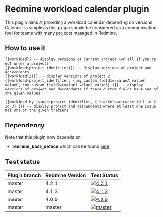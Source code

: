 # Redmine workload calendar plugin

This plugin aims at providing a workload calendar depending on versions. Calendar is simple as this 
plugin should be considered as a communication tool for teams with many projects managed in Redmine.


## How to use it

    {{workload}} -- display versions of current project (or all if you're not under a project)
    {{workload(project_identifier)}} -- display versions of project and descendants
    {{workload(2)}} -- display versions of project 2
    {{workload(project_identifier, {:my_custom_field1=>valueA valueB valueC, :my_custom_field2=>value1 value2 value3} )}} -- display versions of project and descendants if there custom fields have one of the given values
    
    {{workload_by_issues(project_identifier, {:trackers=>tracke_id_1 id_2 id_3} )}} -- display project and descendants where at least one issue has one of the given trackers


## Dependency

Note that this plugin now depends on:
* **redmine_base_deface** which can be found [here](https://github.com/jbbarth/redmine_base_deface)

## Test status

|Plugin branch| Redmine Version   | Test Status      |
|-------------|-------------------|------------------|
|master       | 4.2.1             | [![4.2.1][1]][5] |  
|master       | 4.1.3             | [![4.1.3][2]][5] |  
|master       | 4.0.9             | [![4.0.9][3]][5] |
|master       | master            | [![master][4]][5]|

[1]: https://github.com/jbbarth/redmine_workload_calendar/actions/workflows/4_2_1.yml/badge.svg
[2]: https://github.com/jbbarth/redmine_workload_calendar/actions/workflows/4_1_3.yml/badge.svg
[3]: https://github.com/jbbarth/redmine_workload_calendar/actions/workflows/4_0_9.yml/badge.svg
[4]: https://github.com/jbbarth/redmine_workload_calendar/actions/workflows/master.yml/badge.svg
[5]: https://github.com/jbbarth/redmine_workload_calendar/actions

